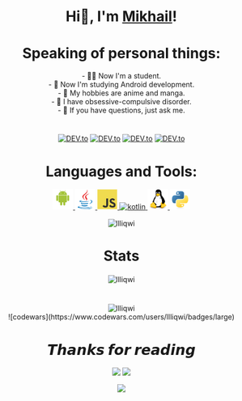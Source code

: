 <h1 align="center">Hi👋, I'm <a href="https://t.me/lliqwi">Mikhail</a>!</h1>
<h1 align="center"> Speaking of personal things:</h1>
<div align="center">- 👨‍🏛 Now I'm a student.</div>
<div align="center">- 🌱 Now I'm studying Android development.</div>
<div align="center">- 🤔 My hobbies are anime and manga.</div>
<div align="center">- 💼 I have obsessive-compulsive disorder.</div>
<div align="center">- 💬 If you have questions, just ask me.</div>
<div align="center">
    <h1></h1>
</div>
<div align="center"><a href="https://shikimori.me/liqwi" target="_blank"><img src="https://img.shields.io/badge/Shikimori-%23800080?logo=Logo" alt="DEV.to"></a>
<a href="https://vk.com/halliucination" target="_blank"><img src="https://img.shields.io/badge/Вконтакте-%230000FF?logo=Logo" alt="DEV.to"></a>
<a href="https://soundcloud.com/liqwi" target="_blank"><img src="https://img.shields.io/badge/Soundcloud-%23FFA500?logo=Logo" alt="DEV.to"></a>
<a href="https://t.me/lliqwi" target="_blank"><img src="https://img.shields.io/badge/Telegram-%2300BFFF?logo=Logo" alt="DEV.to"></a>
</div>
<h1 align="center">Languages and Tools:</h1>
<p align="center"> <a href="https://developer.android.com" target="_blank" rel="noreferrer"> <img src="https://raw.githubusercontent.com/devicons/devicon/master/icons/android/android-original-wordmark.svg" alt="android" width="40" height="40"/> </a> <a href="https://www.java.com" target="_blank" rel="noreferrer"> <img src="https://raw.githubusercontent.com/devicons/devicon/master/icons/java/java-original.svg" alt="java" width="40" height="40"/> </a> <a href="https://developer.mozilla.org/en-US/docs/Web/JavaScript" target="_blank" rel="noreferrer"> <img src="https://raw.githubusercontent.com/devicons/devicon/master/icons/javascript/javascript-original.svg" alt="javascript" width="40" height="40"/> </a> <a href="https://kotlinlang.org" target="_blank" rel="noreferrer"> <img src="https://www.vectorlogo.zone/logos/kotlinlang/kotlinlang-icon.svg" alt="kotlin" width="40" height="40"/> </a> <a href="https://www.linux.org/" target="_blank" rel="noreferrer"> <img src="https://raw.githubusercontent.com/devicons/devicon/master/icons/linux/linux-original.svg" alt="linux" width="40" height="40"/> </a> <a href="https://www.python.org" target="_blank" rel="noreferrer"> <img src="https://raw.githubusercontent.com/devicons/devicon/master/icons/python/python-original.svg" alt="python" width="40" height="40"/> </a> </p>
<div align="center"><img align="center" src="https://github-readme-stats.vercel.app/api/top-langs?username=llliqwi&show_icons=true&locale=en&layout=compact&theme=tokyonight" alt="llliqwi" /></div>

<div align="center">
    <h1>Stats</h1>
</div>
<div align="center"><img align="center" src="https://github-readme-stats.vercel.app/api?username=llliqwi&show_icons=true&locale=en&theme=tokyonight" alt="llliqwi" /> </div>
<div align="center">
    <h1> </h1>
</div>
<div align="center"><img align="center" src="https://github-readme-streak-stats.herokuapp.com/?user=llliqwi&&theme=tokyonight" alt="llliqwi" /></div>

<div align="center">![codewars](https://www.codewars.com/users/llliqwi/badges/large)</div>
<div align="center">
    <h1>𝙏𝙝𝙖𝙣𝙠𝙨 𝙛𝙤𝙧 𝙧𝙚𝙖𝙙𝙞𝙣𝙜</h1>
</div>

<div align="center">
    <img src="https://typograssy.deno.dev/api?text=Thank%20you%20for%20visiting%20my%20profile!&l0=none&l1=ef858c&l2=62b7d8&l3=ffb6c1&l4=caf9ff&bg=none&frame=none&speed=250&comment=">
    <img src="https://count.getloli.com/get/@Art1ord?theme=moebooru">
</div>

<p align="center"><img src="https://komarev.com/ghpvc/?username=llliqwi&style=flat-square&color=blueviolet" alt=""><img
src="https://img.shields.io/github/followers/llliqwi?logo=github&style=for-the-badge&color=0891b2&labelColor=1c1917" /></p>









